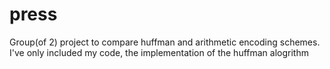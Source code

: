 press
=====
Group(of 2) project to compare huffman and arithmetic encoding schemes. 
I've only included my code, the implementation of the huffman alogrithm
